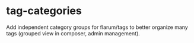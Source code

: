# tag-categories
Add independent category groups for flarum/tags to better organize many tags (grouped view in composer, admin management).
